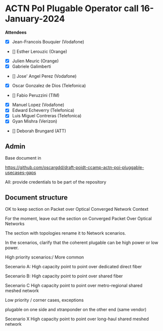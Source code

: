 

# ACTN PoI Plugable Operator call 16-January-2024 

****Attendees****
- [x] Jean-Francois Bouquier (Vodafone)
- [] Esther Lerouzic (Orange)
- [x] Julien Meuric (Orange)
- [x] Gabriele Galimberti 
- [] Jose' Angel Perez (Vodafone)
- [x] Oscar Gonzalez de Dios (Telefonica)
- [] Fabio Peruzzini (TIM)
- [X] Manuel Lopez (Vodafone)
- [X] Edward Echeverry (Telefonica)
- [X] Luis Miguel Contreras (Telefonica)
- [X] Gyan Mishra (Verizon)
- [] Deborah Brungard (ATT)

## Admin

Base document in 

https://github.com/oscargdd/draft-poidt-ccamp-actn-poi-pluggable-usecases-gaps

All: provide credentials to be part of the repository

## Document structure

OK to keep section on Packet over Optical Converged Network Context

For the moment, leave out the section on Converged Packet Over Optical Networks

The section with topologies rename it to Network scenarios. 

In the scenarios, clarify that the coherent plugable can be high power or low power.

High priority scenarios:/ More common

Secenario A: High capacity point to point over dedicated direct fiber

Secenario B: High capacity point to point over shared fiber 

Secenario C High capacity point to point over metro-regional shared meshed network



Low priority / corner cases, exceptions

plugable on one side and xtranponder on the other end (same vendor)

Secenario X High capacity point to point over long-haul shared meshed network
